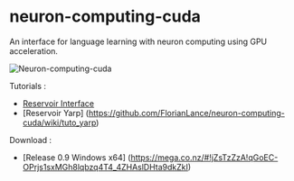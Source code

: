 neuron-computing-cuda
=====================

An interface for language learning with neuron computing using GPU acceleration.

![Neuron-computing-cuda](http://i.imgur.com/KFhutJH.jpg?1 "Neuron-computing-cuda")


Tutorials :
- [Reservoir Interface ](https://github.com/FlorianLance/neuron-computing-cuda/wiki/tuto_interface)
- [Reservoir Yarp] (https://github.com/FlorianLance/neuron-computing-cuda/wiki/tuto_yarp)

Download :
- [Release 0.9 Windows x64] (https://mega.co.nz/#!jZsTzZzA!qGoEC-OPrjs1sxMGh8lqbzq4T4_4ZHAslDHta9dkZkI)
